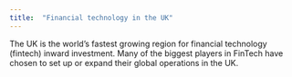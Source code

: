 ```yaml
---
title:  "Financial technology in the UK"
---
```

The UK is the world’s fastest growing region for financial technology (fintech) inward investment. Many of the biggest players in FinTech have chosen to set up or expand their global operations in the UK.
